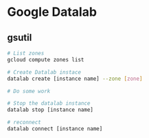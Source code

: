 # Google Datalab

## gsutil

````bash
# List zones
gcloud compute zones list

# Create Datalab instace
datalab create [instance name] --zone [zone]

# Do some work

# Stop the datalab instance
datalab stop [instance name]

# reconnect
datalab connect [instance name]
````